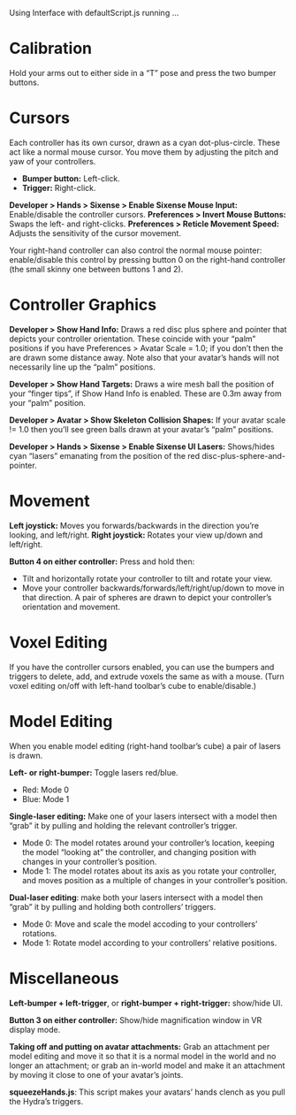 Using Interface with defaultScript.js running …

# Calibration

Hold your arms out to either side in a “T” pose and press the two bumper buttons.

# Cursors

Each controller has its own cursor, drawn as a cyan dot-plus-circle. These act like a normal mouse cursor. You move them by adjusting the pitch and yaw of your controllers.
* **Bumper button:** Left-click.
* **Trigger:** Right-click.

**Developer > Hands > Sixense > Enable Sixense Mouse Input:** Enable/disable the controller cursors.
**Preferences > Invert Mouse Buttons:** Swaps the left- and right-clicks.
**Preferences > Reticle Movement Speed:** Adjusts the sensitivity of the cursor movement.

Your right-hand controller can also control the normal mouse pointer: enable/disable this control by pressing button 0 on the right-hand controller (the small skinny one between buttons 1 and 2).

# Controller Graphics

**Developer > Show Hand Info:** Draws a red disc plus sphere and pointer that depicts your controller orientation. These coincide with your “palm” positions if you have Preferences > Avatar Scale = 1.0; if you don’t then the are drawn some distance away. Note also that your avatar’s hands will not necessarily line up the “palm” positions.

**Developer > Show Hand Targets:** Draws a wire mesh ball the position of your “finger tips”, if Show Hand Info is enabled. These are 0.3m away from your “palm” position.

**Developer > Avatar > Show Skeleton Collision Shapes:** If your avatar scale != 1.0 then you’ll see green balls drawn at your avatar’s “palm” positions.

**Developer > Hands > Sixense > Enable Sixense UI Lasers:** Shows/hides cyan “lasers” emanating from the position of the red disc-plus-sphere-and-pointer.


# Movement

**Left joystick:** Moves you forwards/backwards in the direction you’re looking, and left/right.
**Right joystick:** Rotates your view up/down and left/right.

**Button 4 on either controller:** Press and hold then:
* Tilt and horizontally rotate your controller to tilt and rotate your view.
* Move your controller backwards/forwards/left/right/up/down to move in that direction.
A pair of spheres are drawn to depict your controller’s orientation and movement.

# Voxel Editing

If you have the controller cursors enabled, you can use the bumpers and triggers to delete, add, and extrude voxels the same as with a mouse. (Turn voxel editing on/off with left-hand toolbar’s cube to enable/disable.)

# Model Editing

When you enable model editing (right-hand toolbar’s cube) a pair of lasers is drawn.

**Left- or right-bumper:** Toggle lasers red/blue.
* Red: Mode 0
* Blue: Mode 1

**Single-laser editing:** Make one of your lasers intersect with a model then “grab” it by pulling and holding the relevant controller’s trigger.
* Mode 0: The model rotates around your controller’s location, keeping the model “looking at” the controller, and changing position with changes in your controller’s position.
* Mode 1: The model rotates about its axis as you rotate your controller, and moves position as a multiple of changes in your controller’s position.

**Dual-laser editing**: make both your lasers intersect with a model then “grab” it by pulling and holding both controllers’ triggers.
* Mode 0: Move and scale the model accoding to your controllers’ rotations.
* Mode 1: Rotate model according to your controllers’ relative positions.

# Miscellaneous

**Left-bumper + left-trigger**, or **right-bumper + right-trigger:** show/hide UI.

**Button 3 on either controller:** Show/hide magnification window in VR display mode.

**Taking off and putting on avatar attachments:** Grab an attachment per model editing and move it so that it is a normal model in the world and no longer an attachment; or grab an in-world model and make it an attachment by moving it close to one of your avatar’s joints.

**squeezeHands.js**: This script makes your avatars’ hands clench as you pull the Hydra’s triggers.